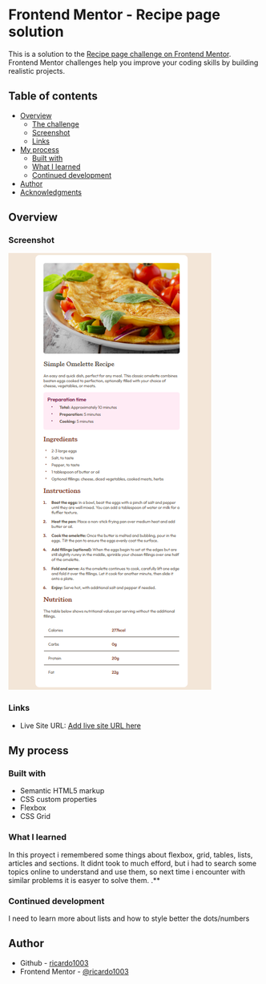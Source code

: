 # Frontend Mentor - Recipe page solution

This is a solution to the [Recipe page challenge on Frontend Mentor](https://www.frontendmentor.io/challenges/recipe-page-KiTsR8QQKm). Frontend Mentor challenges help you improve your coding skills by building realistic projects. 

## Table of contents

- [Overview](#overview)
  - [The challenge](#the-challenge)
  - [Screenshot](#screenshot)
  - [Links](#links)
- [My process](#my-process)
  - [Built with](#built-with)
  - [What I learned](#what-i-learned)
  - [Continued development](#continued-development)
- [Author](#author)
- [Acknowledgments](#acknowledgments)


## Overview

### Screenshot

![](./image.png)

### Links

- Live Site URL: [Add live site URL here](https://ricardo1003.github.io/recipe-page-main/)

## My process

### Built with

- Semantic HTML5 markup
- CSS custom properties
- Flexbox
- CSS Grid

### What I learned

In this proyect i remembered some things about flexbox, grid, tables, lists, articles and sections.
It didnt took to much efford, but i had to search some topics online to understand and use them, so next time i encounter with similar problems it is easyer to solve them.
.**

### Continued development

I need to learn more about lists and how to style better the dots/numbers

## Author

- Github - [ricardo1003](https://github.com/ricardo1003)
- Frontend Mentor - [@ricardo1003](https://www.frontendmentor.io/profile/ricardo1003)
